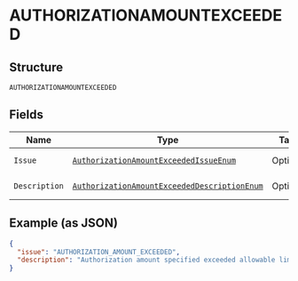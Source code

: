 
# AUTHORIZATIONAMOUNTEXCEEDED

## Structure

`AUTHORIZATIONAMOUNTEXCEEDED`

## Fields

| Name | Type | Tags | Description | Getter | Setter |
|  --- | --- | --- | --- | --- | --- |
| `Issue` | [`AuthorizationAmountExceededIssueEnum`](../../doc/models/authorization-amount-exceeded-issue-enum.md) | Optional | - | AuthorizationAmountExceededIssueEnum getIssue() | setIssue(AuthorizationAmountExceededIssueEnum issue) |
| `Description` | [`AuthorizationAmountExceededDescriptionEnum`](../../doc/models/authorization-amount-exceeded-description-enum.md) | Optional | - | AuthorizationAmountExceededDescriptionEnum getDescription() | setDescription(AuthorizationAmountExceededDescriptionEnum description) |

## Example (as JSON)

```json
{
  "issue": "AUTHORIZATION_AMOUNT_EXCEEDED",
  "description": "Authorization amount specified exceeded allowable limit. Specify a different amount and try the request again. Alternately, contact Customer Support to increase your limits. Local regulations (e.g. in PSD2 countries) prohibit overages above the amount authorized by the payer."
}
```

